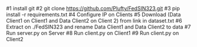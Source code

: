 #1 install git
#2 git clone https://github.com/Plufty/FedSIN323.git
#3 pip install -r requirements.txt
#4 Configure IP on Clients
#5 Download (Data Client1 on Client1 and Data Client2 on Client 2) from link in dataset.txt
#6 Extract on ./FedSIN323 and rename Data Client1 and Data Client2 to data
#7 Run server.py on Server
#8 Run client.py on Client1
#9 Run client.py on Client2
